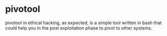 # pivotool
pivotool in ethical hacking, as expected, is a simple tool written in bash that could help you in the post exploitation phase to pivot to other systems. 
